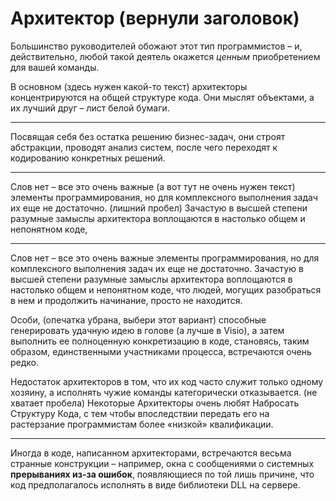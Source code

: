 # Архитектор (вернули заголовок)

Большинство руководителей обожают этот тип программистов – и,
действительно, любой такой деятель окажется _ценным_ приобретением для вашей команды.

В основном (здесь нужен какой-то текст) архитекторы концентрируются на общей структуре кода.
Они мыслят объектами, а их лучший друг – лист белой бумаги.
***
Посвящая себя без остатка решению бизнес-задач, они строят абстракции,
проводят анализ систем, после чего переходят к кодированию конкретных решений.
***
Слов нет – все это очень важные (а вот тут не очень нужен текст) элементы программирования,
но для комплексного выполнения задач их еще не достаточно.
(лишний пробел)
Зачастую в высшей степени разумные замыслы архитектора воплощаются в настолько общем и непонятном коде,
***
Слов нет – все это очень важные элементы программирования,
но для комплексного выполнения задач их еще не достаточно.
Зачастую в высшей степени разумные замыслы архитектора воплощаются в настолько общем и непонятном коде,
что людей, могущих разобраться в нем и продолжить начинание, просто не находится.

Особи, (опечатка убрана, выбери этот вариант) способные генерировать удачную идею в голове (а лучше в Visio),
а затем выполнить ее полноценную конкретизацию в коде, становясь, таким образом, единственными участниками процесса,
встречаются очень редко.

Недостаток архитекторов в том, что их код часто служит только одному хозяину,
а исполнять чужие команды категорически отказывается. (не хватает пробела)
Некоторые Архитекторы очень любят Набросать Структуру Кода,
с тем чтобы впоследствии передать его на растерзание программистам более «низкой» квалификации.

***

Иногда в коде, написанном архитекторами, встречаются весьма странные конструкции – например,
окна с сообщениями о системных **прерываниях из-за ошибок**, появляющиеся по той лишь причине,
что код предполагалось исполнять в виде библиотеки DLL на сервере.

